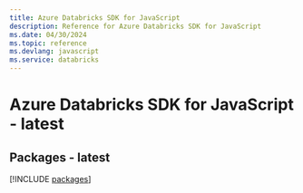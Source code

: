 ```yaml
---
title: Azure Databricks SDK for JavaScript
description: Reference for Azure Databricks SDK for JavaScript
ms.date: 04/30/2024
ms.topic: reference
ms.devlang: javascript
ms.service: databricks
---
```

# Azure Databricks SDK for JavaScript - latest
## Packages - latest
[!INCLUDE [packages](databricks-index.md)]